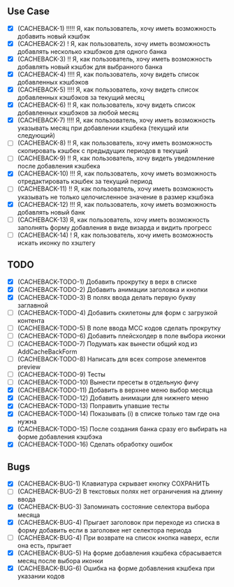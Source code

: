 ## Use Case
 - [x] (CACHEBACK-1) !!!!! Я, как пользователь, хочу иметь возможность добавить новый кэшбэк
 - [x] (CACHEBACK-2) ! Я, как пользователь, хочу иметь возможность добавлять несколько кэшбэков для одного банка
 - [x] (CACHEBACK-3) !! Я, как пользователь, хочу иметь возможность добавлять новый кэшбэк для выбранного банка
 - [x] (CACHEBACK-4) !!!! Я, как пользователь, хочу видеть список добавленных кэшбэков
 - [x] (CACHEBACK-5) !!!! Я, как пользователь, хочу видеть список добавленных кэшбэков за текущий месяц
 - [x] (CACHEBACK-6) !! Я, как пользователь, хочу видеть список добавленных кэшбэков за любой месяц
 - [x] (CACHEBACK-7) !!!! Я, как пользователь, хочу иметь возможность указывать месяц при добавлении кэшбека (текущий или следующий)
 - [ ] (CACHEBACK-8) !! Я, как пользователь, хочу иметь возможность скопировать кэшбек с предыдущих периодов в текущий
 - [ ] (CACHEBACK-9) !! Я, как пользователь, хочу видеть уведомление после добавления кэшбека
 - [x] (CACHEBACK-10) !!! Я, как пользователь, хочу иметь возможность отредактировать кэшбек за текущий период
 - [ ] (CACHEBACK-11) !! Я, как пользователь, хочу иметь возможность указывать не только целочисленное значение в размер кэшбэка
 - [x] (CACHEBACK-12) !!! Я, как пользователь, хочу иметь возможность добавлять новый банк
 - [ ] (CACHEBACK-13) Я, как пользователь, хочу иметь возможность заполнять форму добавления в виде визарда и видить прогресс 
 - [ ] (CACHEBACK-14) ! Я, как пользователь, хочу иметь возможность искать иконку по хэштегу

## TODO
 - [x] (CACHEBACK-TODO-1) Добавить прокрутку в верх в списке
 - [x] (CACHEBACK-TODO-2) Добавить анимации заголовка и кнопки
 - [x] (CACHEBACK-TODO-3) В полях ввода делать первую букву заглавной
 - [ ] (CACHEBACK-TODO-4) Добавить скилетоны для форм с загрузкой контента
 - [ ] (CACHEBACK-TODO-5) В поле ввода MCC кодов сделать прокрутку
 - [ ] (CACHEBACK-TODO-6) Добавить плейсхолдер в поле выбора иконки
 - [ ] (CACHEBACK-TODO-7) Подумать как вынести общий код из AddCacheBackForm
 - [ ] (CACHEBACK-TODO-8) Написать для всех compose элементов preview
 - [ ] (CACHEBACK-TODO-9) Тесты
 - [ ] (CACHEBACK-TODO-10) Вынести пресеты в отдельную фичу
 - [x] (CACHEBACK-TODO-11) Добавить в верхнее меню выбор месяца
 - [x] (CACHEBACK-TODO-12) Добавить анимации для нижнего меню
 - [x] (CACHEBACK-TODO-13) Поправить упавшие тесты
 - [x] (CACHEBACK-TODO-14) Показывать (i) в списке только там где она нужна 
 - [x] (CACHEBACK-TODO-15) После создания банка сразу его выбирать на форме добавления кэшбэка
 - [x] (CACHEBACK-TODO-16) Сделать обработку ошибок

## Bugs
 - [x] (CACHEBACK-BUG-1) Клавиатура скрывает кнопку СОХРАНИТЬ
 - [ ] (CACHEBACK-BUG-2) В текстовых полях нет ограничения на длинну ввода
 - [x] (CACHEBACK-BUG-3) Запоминать состояние селектора выбора месяца
 - [x] (CACHEBACK-BUG-4) Прыгает заголовок при переходе из списка в форму добавить если в заголовке нет селектора периода
 - [ ] (CACHEBACK-BUG-4) При возврате на список кнопка наверх, если она есть, прыгает
 - [x] (CACHEBACK-BUG-5) На форме добавления кэшбека сбрасывается месяц после выбора иконки
 - [x] (CACHEBACK-BUG-6) Ошибка на форме добавления кэшбека при указании кодов
